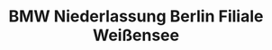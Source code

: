 ---
title: "BMW Niederlassung Berlin Filiale Weißensee"
url: /berlin/bmw-niederlassung-berlin-filiale-weissensee/
shop: Autohaus
---